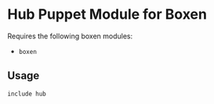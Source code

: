 # Hub Puppet Module for Boxen

Requires the following boxen modules:

* `boxen`

## Usage

```puppet
include hub
```
